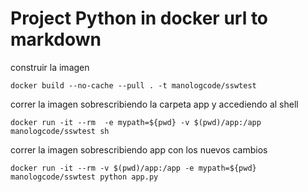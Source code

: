 # Project Python in docker url to markdown

construir la imagen

    docker build --no-cache --pull . -t manologcode/sswtest

correr la imagen sobrescribiendo la carpeta app y accediendo al shell 

    docker run -it --rm  -e mypath=${pwd} -v $(pwd)/app:/app manologcode/sswtest sh

correr la imagen sobrescribiendo app con los nuevos cambios

    docker run -it --rm -v $(pwd)/app:/app -e mypath=${pwd} manologcode/sswtest python app.py

#